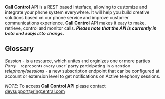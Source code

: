 **Call Control** API is a REST based interface, allowing to customize and integrate your phone system everywhere. It will help you build creative solutions based on our phone service and improve customer communications experience.
**Call Control** API makes it easy to make, retrieve, control and monitor calls.
***Please note that the API is currently in beta and subject to change***.

## Glossary
*Session* - is a resource, which unites and orginizes one or more parties
*Party*  - represents every user’ party participating in a session
*telephony/sessions* - a new subscription endpoint that can be configured at account or extension level to
get notifications on Active telephony sessions.

*NOTE*: To access **Call Control API** please contact devsupport@ringcentral.com